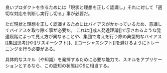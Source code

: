 良いプロダクトを作るためには「現状と理想を正しく認識し」それに対して「適切な対応を判断し実行し切る」事が必要だ。

ただ現状と理想を正しく認識するためにはバイアスがかかっているため、意識してバイアスを取り除く事が必要だ。
これは[[成人発達理論]]で示されるような発達段階によって見え方が異なることや、集団で考えを行う際の典型的なバイアス[[集団思考]]や[[リスキーシフト]]、[[コーシャスシフト]]を避けるようにトレーニングを行う必要がある。

具体的なスキル（や知識）を発揮するために必要な能力で、スキルをアプリケーションとするなら、この認知の状態はOSに相当する。